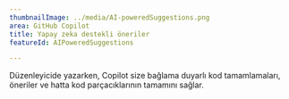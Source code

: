```yaml
---
thumbnailImage: ../media/AI-poweredSuggestions.png
area: GitHub Copilot
title: Yapay zeka destekli öneriler
featureId: AIPoweredSuggestions

---
```



Düzenleyicide yazarken, Copilot size bağlama duyarlı kod tamamlamaları, öneriler ve hatta kod parçacıklarının tamamını sağlar.

